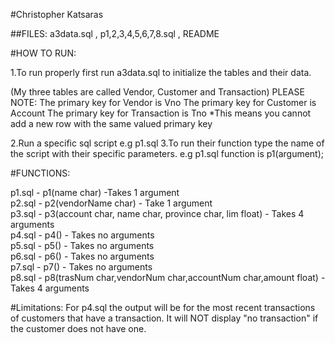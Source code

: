 
#Christopher Katsaras


##FILES: a3data.sql , p1,2,3,4,5,6,7,8.sql , README

#HOW TO RUN:

1.To run properly first run a3data.sql to initialize the tables and their data.

(My three tables are called Vendor, Customer and Transaction)
PLEASE NOTE:
The primary key for Vendor is Vno
The primary key for Customer is Account
The primary key for Transaction is Tno
*This means you cannot add a new row with the same valued primary key

2.Run a specific sql script e.g p1.sql
3.To run their function type the name of the script with their specific parameters. e.g p1.sql function is p1(argument);



#FUNCTIONS:

p1.sql - p1(name char) -Takes 1 argument   
p2.sql - p2(vendorName char) - Take 1 argument   
p3.sql - p3(account char, name char, province char, lim float) - Takes 4 arguments   
p4.sql - p4() - Takes no arguments   
p5.sql - p5() - Takes no arguments   
p6.sql - p6() - Takes no arguments   
p7.sql - p7() - Takes no arguments   
p8.sql - p8(trasNum char,vendorNum char,accountNum char,amount float) - Takes 4 arguments   


#Limitations:
For p4.sql the output will be for the most recent transactions of customers that have a transaction. It will NOT display "no transaction" if the customer does not have one.
